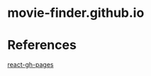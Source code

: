 # movie-finder.github.io


# References

[react-gh-pages]("https://github.com/gitname/react-gh-pages")